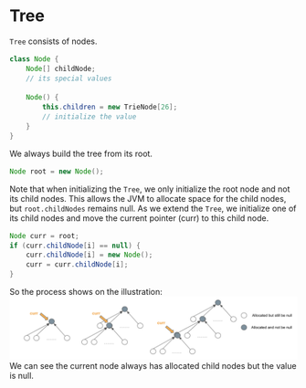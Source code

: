 # Tree

`Tree` consists of nodes.
```java
class Node {
    Node[] childNode;
    // its special values

    Node() {
        this.children = new TrieNode[26];
        // initialize the value
    }
}
```
We always build the tree from its root.
```java
Node root = new Node();
```
Note that when initializing the `Tree`, we only initialize the root node and not its child nodes. This allows the JVM 
to allocate space for the child nodes, but `root.childNodes` remains null. As we extend the `Tree`, we initialize one of 
its child nodes and move the current pointer (curr) to this child node.
```java
Node curr = root;
if (curr.childNode[i] == null) {
    curr.childNode[i] = new Node();
    curr = curr.childNode[i];
}
```
So the process shows on the illustration:![tree process.png](img%2Ftree%20process.png) 
We can see the current node always has allocated child nodes but the value is null.

